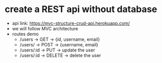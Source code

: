 # create a REST api without database
- api link: https://mvc-structure-crud-api.herokuapp.com/
- we will follow MVC architecture
- routes demo
  - /users -> GET -> {id, username, email}
  - /users/ -> POST -> {username, email}
  - /users/:id -> PUT -> update the user
  - /users/:id -> DELETE -> delete the user
